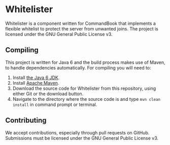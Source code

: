 Whitelister
==========

Whitelister is a component written for CommandBook that implements a flexible whitelist to protect the server from unwanted joins.
The project is licensed under the GNU General Public License v3.

Compiling
---------

This project is written for Java 6 and the build process makes use of Maven, to handle dependencies automatically.
For compiling you will need to:

1. Install [the Java 6 JDK](http://www.oracle.com/technetwork/java/javase/downloads/index.html).
2. Install [Apache Maven](http://maven.apache.org).
3. Download the source code for Whitelister from this repository, using either Git or the download button.
4. Navigate to the directory where the source code is and type `mvn clean install` in command prompt or terminal. 

Contributing
---------
We accept contributions, especially through pull requests on GitHub. Submissions must be licensed under the GNU General Public License v3.